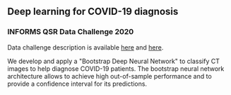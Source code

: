 ## Deep learning for COVID-19 diagnosis 
### INFORMS QSR Data Challenge 2020

Data challenge description is available [here](https://connect.informs.org/HigherLogic/System/DownloadDocumentFile.ashx?DocumentFileKey=953f3ec3-7d2d-9097-de0c-231d9b820505) and [here](https://connect.informs.org/HigherLogic/System/DownloadDocumentFile.ashx?DocumentFileKey=f404f7b8-fcd6-75d5-f7a7-d262eab132e7).

We develop and apply a "Bootstrap Deep Neural Network" to classify CT images to help diagnose COVID-19 patients. The bootstrap neural network architecture allows to achieve high out-of-sample performance and to provide a confidence interval for its predictions.
